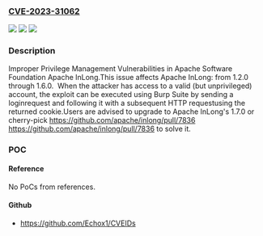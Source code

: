 ### [CVE-2023-31062](https://cve.mitre.org/cgi-bin/cvename.cgi?name=CVE-2023-31062)
![](https://img.shields.io/static/v1?label=Product&message=Apache%20InLong&color=blue)
![](https://img.shields.io/static/v1?label=Version&message=1.2.0%20&color=brightgreen)
![](https://img.shields.io/static/v1?label=Vulnerability&message=CWE-269%20Improper%20Privilege%20Management&color=brightgreen)

### Description

Improper Privilege Management Vulnerabilities in Apache Software Foundation Apache InLong.This issue affects Apache InLong: from 1.2.0 through 1.6.0.  When the attacker has access to a valid (but unprivileged) account, the exploit can be executed using Burp Suite by sending a loginrequest and following it with a subsequent HTTP requestusing the returned cookie.Users are advised to upgrade to Apache InLong's 1.7.0 or cherry-pick  https://github.com/apache/inlong/pull/7836 https://github.com/apache/inlong/pull/7836  to solve it.

### POC

#### Reference
No PoCs from references.

#### Github
- https://github.com/Echox1/CVEIDs

